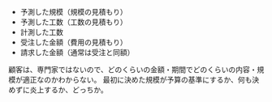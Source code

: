 - 予測した規模（規模の見積もり）
- 予測した工数（工数の見積もり）
- 計測した工数
- 受注した金額（費用の見積もり）
- 請求した金額（通常は受注と同額）

顧客は、専門家ではないので、どのくらいの金額・期間でどのくらいの内容・規模が適正なのかわからない。
最初に決めた規模が予算の基準にするか、何も決めずに炎上するか、どっちか。
